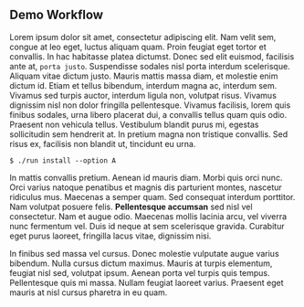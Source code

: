 ## Demo Workflow

Lorem ipsum dolor sit amet, consectetur adipiscing elit. Nam velit sem, congue at leo eget, luctus aliquam quam. Proin feugiat eget tortor et convallis. In hac habitasse platea dictumst. Donec sed elit euismod, facilisis ante at, `porta justo`. Suspendisse sodales nisl porta interdum scelerisque. Aliquam vitae dictum justo. Mauris mattis massa diam, et molestie enim dictum id. Etiam et tellus bibendum, interdum magna ac, interdum sem. Vivamus sed turpis auctor, interdum ligula non, volutpat risus. Vivamus dignissim nisl non dolor fringilla pellentesque. Vivamus facilisis, lorem quis finibus sodales, urna libero placerat dui, a convallis tellus quam quis odio. Praesent non vehicula tellus. Vestibulum blandit purus mi, egestas sollicitudin sem hendrerit at. In pretium magna non tristique convallis. Sed risus ex, facilisis non blandit ut, tincidunt eu urna.

```
$ ./run install --option A
```

In mattis convallis pretium. Aenean id mauris diam. Morbi quis orci nunc. Orci varius natoque penatibus et magnis dis parturient montes, nascetur ridiculus mus. Maecenas a semper quam. Sed consequat interdum porttitor. Nam volutpat posuere felis. **Pellentesque accumsan** sed nisl vel consectetur. Nam et augue odio. Maecenas mollis lacinia arcu, vel viverra nunc fermentum vel. Duis id neque at sem scelerisque gravida. Curabitur eget purus laoreet, fringilla lacus vitae, dignissim nisi.

In finibus sed massa vel cursus. Donec molestie vulputate augue varius bibendum. Nulla cursus dictum maximus. Mauris at turpis elementum, feugiat nisl sed, volutpat ipsum. Aenean porta vel turpis quis tempus. Pellentesque quis mi massa. Nullam feugiat laoreet varius. Praesent eget mauris at nisl cursus pharetra in eu quam.
